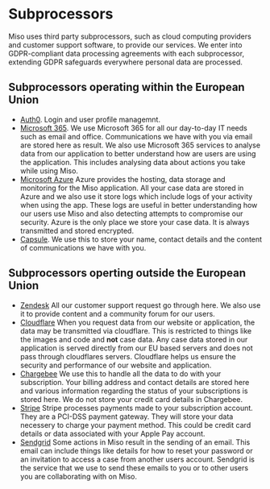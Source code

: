 Subprocessors
=============

Miso uses third party subprocessors, such as cloud computing providers and
customer support software, to provide our services. We enter into
GDPR-compliant data processing agreements with each subprocessor, extending
GDPR safeguards everywhere personal data are processed.

Subprocessors operating within the European Union
-------------------------------------------------

*   [Auth0](https://auth0.com). Login and user profile managemnt.
*   [Microsoft 365](https://microsoft.com). We use Microsoft 365 for all our
    day-to-day IT needs such as email and office. Communications we have with
    you via email are stored here as result. We also use Microsoft 365 services
    to analyse data from our application to better understand how are users are
    using the application. This includes analysing data about actions you take
    while using Miso. 
*   [Microsoft Azure](https://azure.microsoft.com) Azure provides the hosting,
    data storage and monitoring for the Miso application. All your case data are
    stored in Azure and we also use it store logs which include logs of your
    activity when using the app. These logs are useful in better understanding
    how our users use Miso and also detecting attempts to compromise our
    security. Azure is the only place we store your case data. It is always
    transmitted and stored encrypted.
*   [Capsule](https://capsulecrm.com/). We use this to store your name, contact
    details and the content of communications we have with you.

Subprocessors operting outside the European Union
-------------------------------------------------

*   [Zendesk](https://zendesk.com) All our customer support request go through
    here. We also use it to provide content and a community forum for our
    users.
*   [Cloudflare](https://cloudflare.com) When you request data from our website
    or application, the data may be transmitted via cloudflare. This is
    restricted to things like the images and code and **not** case data. Any
    case data stored in our application is served directly from our EU based
    servers and does not pass through cloudflares servers. Cloudflare helps us
    ensure the security and performance of our website and application.
*   [Chargebee](https://www.chargebee.com) We use this to handle all the data
    to do with your subscription. Your billing address and contact details are
    stored here and various information regarding the status of your
    subscriptions is stored here. We do not store your credit card details in
    Chargebee.
*   [Stripe](https://stripe.com) Stripe processes payments made to your
    subscription account. They are a PCI-DSS payment gateway. They will store
    your data necessery to charge your payment method. This could be credit
    card details or data associated with your Apple Pay account.
*   [Sendgrid](https://sendgrid.com) Some actions in Miso result in the sending
    of an email. This email can include things like details for how to reset
    your password or an invitation to access a case from another users account.
    Sendgrid is the service that we use to send these emails to you or to other
    users you are collaborating with on Miso.

